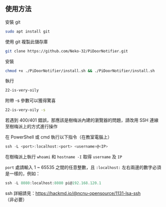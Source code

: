 ## 使用方法
安裝 git
```bash
sudo apt install git
```  
使用 git 複製此儲存庫
```bash
git clone https://github.com/Neko-32/PiDoorNotifier.git
```  
安裝
```bash
chmod +x ./PiDoorNotifier/install.sh && ./PiDoorNotifier/install.sh
```  
執行
```bash
22-is-very-oily
```
附帶 -s 參數可以獲得驚喜  
```bash
22-is-very-oily -s
```
若遇到 400/401 錯誤，那應該是樹梅派內建的瀏覽器的問題，請改用 SSH 連線至樹梅派上的方式進行操作  

在 PowerShell 或 cmd 執行以下指令（在教室電腦上）
```powershell
ssh -L <port>:localhost:<port> <username>@<IP>
```
在樹梅派上執行 `whoami` 和 `hostname -I` 取得 `username` 及 `IP`  

`port` 處請輸入 1 ~ 65535 之間的任意整數，且 `:localhost:` 左右兩邊的數字必須是一樣的，例如：  
```powershell
ssh -L 8080:localhost:8080 pi@192.168.120.1
```
ssh 詳細請見：https://hackmd.io/@ncnu-opensource/1131-lsa-ssh （非必要）
